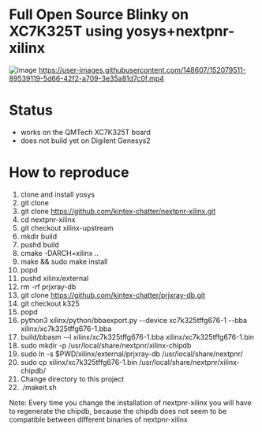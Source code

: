 # Full Open Source Blinky on XC7K325T using yosys+nextpnr-xilinx

![image](https://user-images.githubusercontent.com/148607/152079663-e42ce6ed-66ef-461e-aed7-82a4e5667e39.png)
https://user-images.githubusercontent.com/148607/152079511-89539119-5d66-42f2-a709-3e35a81d7c0f.mp4

# Status
* works on the QMTech XC7K325T board
* does not build yet on Digilent Genesys2

# How to reproduce
1. clone and install yosys
2. git clone 
3. git clone https://github.com/kintex-chatter/nextpnr-xilinx.git
4. cd nextpnr-xilinx
5. git checkout xilinx-upstream
6. mkdir build
7. pushd build
8. cmake -DARCH=xilinx ..
9. make && sudo make install
10. popd
11. pushd xilinx/external
12. rm -rf prjxray-db
13. git clone https://github.com/kintex-chatter/prjxray-db.git
14. git checkout k325
15. popd
16. python3 xilinx/python/bbaexport.py --device xc7k325tffg676-1 --bba xilinx/xc7k325tffg676-1.bba
17. build/bbasm --l xilinx/xc7k325tffg676-1.bba xilinx/xc7k325tffg676-1.bin
18. sudo mkdir -p /usr/local/share/nextpnr/xilinx-chipdb
19. sudo ln -s $PWD/xilinx/external/prjxray-db /usr/local/share/nextpnr/
20. sudo cp xilinx/xc7k325tffg676-1.bin /usr/local/share/nextpnr/xilinx-chipdb/
21. Change directory to this project
22. ./makeit.sh

Note: Every time you change the installation of nextpnr-xilinx you will have to regenerate the chipdb,
because the chipdb does not seem to be compatible between different binaries of nextpnr-xilinx
